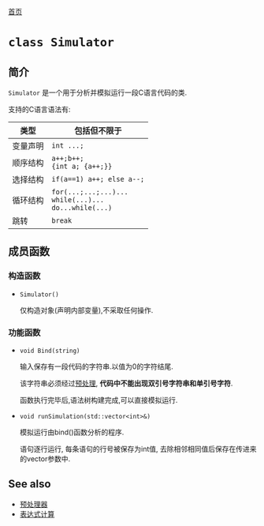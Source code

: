 [preprocessor]:preprocessor.md.html
[expr_calc]:expr_calc.md.html
[首页](index.md.html)
# `class Simulator`

## 简介

`Simulator` 是一个用于分析并模拟运行一段C语言代码的类.

支持的C语言语法有:

类型|包括但不限于
-|-
变量声明| `int ...;`
顺序结构|`a++;b++;` <br> `{int a; {a++;}}`
选择结构|`if(a==1) a++; else a--;`
循环结构|`for(...;...;...)...`<br> `while(...)...` <br> `do...while(...)`
跳转|`break`

## 成员函数


### 构造函数

* `Simulator()`

  仅构造对象(声明内部变量),不采取任何操作.

### 功能函数


* `void Bind(string)`

  输入保存有一段代码的字符串.以值为0的字符结尾.

  该字符串必须经过[预处理][preprocessor], **代码中不能出现双引号字符串和单引号字符**.

  函数执行完毕后,语法树构建完成,可以直接模拟运行.


* `void runSimulation(std::vector<int>&)`

  模拟运行由bind()函数分析的程序.

  语句逐行运行, 每条语句的行号被保存为int值, 去除相邻相同值后保存在传进来的vector参数中.

## See also
* [预处理器][preprocessor]
* [表达式计算][expr_calc]
